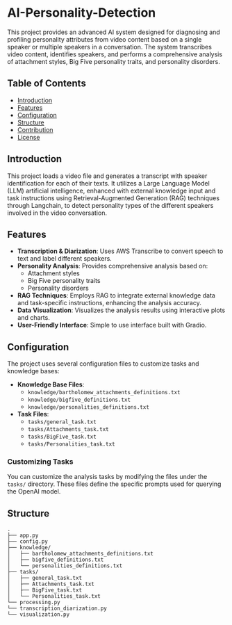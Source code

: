 # AI-Personality-Detection
This project provides an advanced AI system designed for diagnosing and profiling personality attributes from video content based on a single speaker or multiple speakers in a conversation. The system transcribes video content, identifies speakers, and performs a comprehensive analysis of attachment styles, Big Five personality traits, and personality disorders.

## Table of Contents

- [Introduction](#introduction)
- [Features](#features)
- [Configuration](#configuration)
- [Structure](#structure)
- [Contribution](#contribution)
- [License](#license)

## Introduction

This project loads a video file and generates a transcript with speaker identification for each of their texts. It utilizes a Large Language Model (LLM) artificial intelligence, enhanced with external knowledge input and task instructions using Retrieval-Augmented Generation (RAG) techniques through Langchain, to detect personality types of the different speakers involved in the video conversation.

## Features

- **Transcription & Diarization**: Uses AWS Transcribe to convert speech to text and label different speakers.
- **Personality Analysis**: Provides comprehensive analysis based on:
  - Attachment styles
  - Big Five personality traits
  - Personality disorders
- **RAG Techniques**: Employs RAG to integrate external knowledge data and task-specific instructions, enhancing the analysis accuracy.
- **Data Visualization**: Visualizes the analysis results using interactive plots and charts.
- **User-Friendly Interface**: Simple to use interface built with Gradio.

## Configuration

The project uses several configuration files to customize tasks and knowledge bases:

- **Knowledge Base Files**:
  - `knowledge/bartholomew_attachments_definitions.txt`
  - `knowledge/bigfive_definitions.txt`
  - `knowledge/personalities_definitions.txt`
- **Task Files**:
  - `tasks/general_task.txt`
  - `tasks/Attachments_task.txt`
  - `tasks/BigFive_task.txt`
  - `tasks/Personalities_task.txt`

### Customizing Tasks

You can customize the analysis tasks by modifying the files under the `tasks/` directory. These files define the specific prompts used for querying the OpenAI model.

## Structure

```
.
├── app.py
├── config.py
├── knowledge/
│   ├── bartholomew_attachments_definitions.txt
│   ├── bigfive_definitions.txt
│   └── personalities_definitions.txt
├── tasks/
│   ├── general_task.txt
│   ├── Attachments_task.txt
│   ├── BigFive_task.txt
│   └── Personalities_task.txt
└── processing.py
└── transcription_diarization.py
└── visualization.py
```
